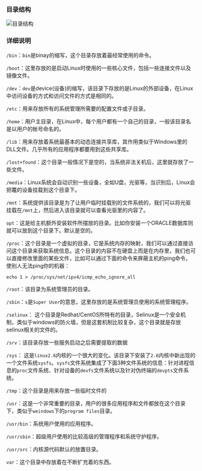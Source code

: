 ### 目录结构

![目录结构](http://i.imgur.com/TWCHYYK.jpg)

### 详细说明

`/bin`：`bin`是binay的缩写，这个目录存放着最经常使用的命令。

`/boot`：这里存放的是启动Linux时使用的一些核心文件，包括一些连接文件以及镜像文件。

`/dev`：`dev`是device(设备)的缩写，该目录下存放的是Linux的外部设备，在Linux中访问设备的方式和访问文件的方式是相同的。

`/etc`：用来存放所有的系统管理所需要的配置文件或子目录。

`/home`：用户主目录，在Linux中，每个用户都有一个自己的目录，一般该目录名是以用户的帐号命名的。

`/lib`：用来存放着系统最基本的动态连接共享库，其作用类似于Windows里的DLL文件。几乎所有的应用程序都要用到这些共享库。

`/lost+found`：这个目录一般情况下是空的，当系统非法关机后，这里就存放了一些文件。

`/media`：Linux系统会自动识别一些设备，全如U盘，光驱等，当识别后，Linux会把鼍的设备挂载到这个目录下。

`/mnt`：系统提供该目录是为了让用户临时挂载别的文件系统的，我们可以将光驱挂载在`/mnt`上，然后进入该目录就可以查看光驱里的内容了。

`opt`：这是给主机额外安装软件所摆放的目录。比如你安装一个ORACLE数据库则就可以放到这个目录下。默认是空的。

`/proc`：这个目录是一个虚拟的目录，它是系统内存的映射，我们可以通过直接访问这个目录来获取系统信息。这个目录的内容不在硬盘上而是在内存里，我们也可以直接修改里面的某些文件，比如可以通过下面的命令来屏蔽主机的ping命令，使别人无法ping你的机器：

    echo 1 > /proc/sys/net/ipv4/icmp_echo_ignore_all

`/root`：该目录为系统管理员的目录。

`/sbin`：`s`是`Super User`的意思，这里存放的是系统管理员使用的系统管理程序。

`/selinux`： 这个目录是Redhat/CentOS所特有的目录，Selinux是一个安全机制，类似于windows的防火墙，但是这套机制比较复杂，这个目录就是存放selinux相关的文件的。

`/srv`：该目录存放一些服务启动之后需要提取的数据

`/sys`： 这是`linux2.6`内核的一个很大的变化。该目录下安装了`2.6`内核中新出现的一个文件系统`sysfs`。`sysfs`文件系统集成了下面3种文件系统的信息：针对进程信息的`proc`文件系统、针对设备的`devfs`文件系统以及针对伪终端的`devpts`文件系统。

`/tmp`：这个目录是用来存放一些临时文件的

`/usr`：这是一个非常重要的目录，用户的很多应用程序和文件都放在这个目录下，类似于`weindows`下的`program files`目录。

`/usr/bin`：系统用户使用的应用程序。

`/usr/sbin`：超级用户使用的比较高级的管理程序和系统守护程序。

`/usr/src`：内核源代码默认的放置目录。

`var`：这个目录中存放着在不断扩充着的东西。